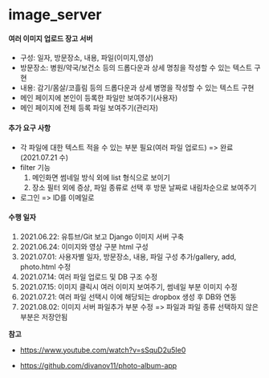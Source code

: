# image_server

#### 여러 이미지 업로드 장고 서버

- 구성: 일자, 방문장소, 내용, 파일(이미지,영상)
- 방문장소: 병원/약국/보건소 등의 드롭다운과 상세 명칭을 작성할 수 있는 텍스트 구현
- 내용: 감기/몸살/코흘림 등의 드롭다운과 상세 병명을 작성할 수 있는 텍스트 구현
- 메인 페이지에 본인이 등록한 파일만 보여주기(사용자)
- 메인 페이지에 전체 등록 파일 보여주기(관리자)



#### 추가 요구 사항

- 각 파일에 대한 텍스트 적을 수 있는 부분 필요(여러 파일 업로드) => 완료(2021.07.21 수)
- filter 기능 
  1. 메인화면 썸네일 방식 외에 list 형식으로 보이기
  2. 장소 필터 외에 증상, 파일 종류로 선택 후 방문 날짜로 내림차순으로 보여주기
- 로그인 => ID를 이메일로



#### 수행 일자

1. 2021.06.22: 유튜브/Git 보고 Django 이미지 서버 구축
2. 2021.06.24: 이미지와 영상 구분 html 구성
3. 2021.07.01: 사용자별 일자, 방문장소, 내용, 파일 구성 추가/gallery, add, photo.html 수정
4. 2021.07.14: 여러 파일 업로드 및 DB 구조 수정
5. 2021.07.15: 이미지 클릭시 여러 이미지 보여주기, 썸네일 부분 이미지 수정
6. 2021.07.21: 여러 파일 선택시 이에 해당되는 dropbox 생성 후 DB와 연동
7. 2021.08.02: 이미지 서버 파일추가 부분 수정 => 파일과 파일 종류 선택하지 않은 부분은 저장안됨



**참고**

-  https://www.youtube.com/watch?v=sSquD2u5Ie0

-  https://github.com/divanov11/photo-album-app


